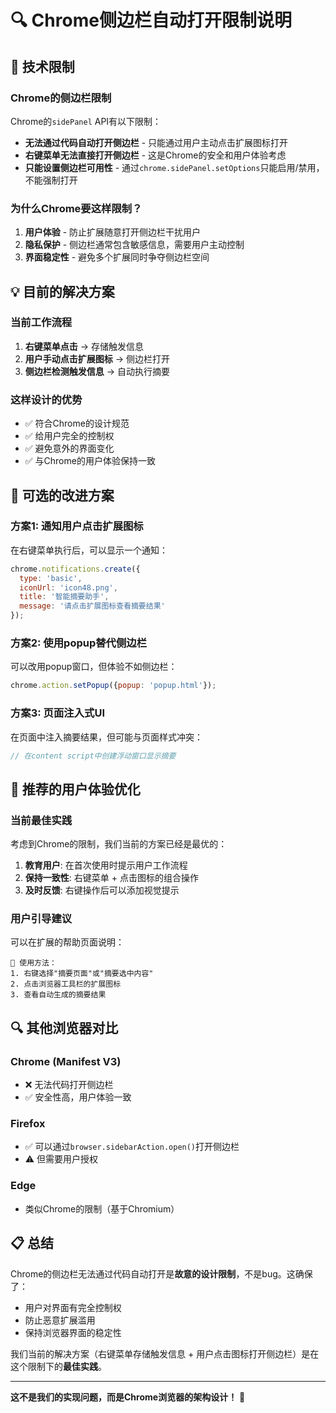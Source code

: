 # 🔍 Chrome侧边栏自动打开限制说明

## 🚨 技术限制

### Chrome的侧边栏限制
Chrome的`sidePanel` API有以下限制：
- **无法通过代码自动打开侧边栏** - 只能通过用户主动点击扩展图标打开
- **右键菜单无法直接打开侧边栏** - 这是Chrome的安全和用户体验考虑
- **只能设置侧边栏可用性** - 通过`chrome.sidePanel.setOptions`只能启用/禁用，不能强制打开

### 为什么Chrome要这样限制？
1. **用户体验** - 防止扩展随意打开侧边栏干扰用户
2. **隐私保护** - 侧边栏通常包含敏感信息，需要用户主动控制
3. **界面稳定性** - 避免多个扩展同时争夺侧边栏空间

## 💡 目前的解决方案

### 当前工作流程
1. **右键菜单点击** → 存储触发信息
2. **用户手动点击扩展图标** → 侧边栏打开
3. **侧边栏检测触发信息** → 自动执行摘要

### 这样设计的优势
- ✅ 符合Chrome的设计规范
- ✅ 给用户完全的控制权
- ✅ 避免意外的界面变化
- ✅ 与Chrome的用户体验保持一致

## 🔄 可选的改进方案

### 方案1: 通知用户点击扩展图标
在右键菜单执行后，可以显示一个通知：
```javascript
chrome.notifications.create({
  type: 'basic',
  iconUrl: 'icon48.png',
  title: '智能摘要助手',
  message: '请点击扩展图标查看摘要结果'
});
```

### 方案2: 使用popup替代侧边栏
可以改用popup窗口，但体验不如侧边栏：
```javascript
chrome.action.setPopup({popup: 'popup.html'});
```

### 方案3: 页面注入式UI
在页面中注入摘要结果，但可能与页面样式冲突：
```javascript
// 在content script中创建浮动窗口显示摘要
```

## 🎯 推荐的用户体验优化

### 当前最佳实践
考虑到Chrome的限制，我们当前的方案已经是最优的：

1. **教育用户**: 在首次使用时提示用户工作流程
2. **保持一致性**: 右键菜单 + 点击图标的组合操作
3. **及时反馈**: 右键操作后可以添加视觉提示

### 用户引导建议
可以在扩展的帮助页面说明：
```
📝 使用方法：
1. 右键选择"摘要页面"或"摘要选中内容" 
2. 点击浏览器工具栏的扩展图标
3. 查看自动生成的摘要结果
```

## 🔍 其他浏览器对比

### Chrome (Manifest V3)
- ❌ 无法代码打开侧边栏
- ✅ 安全性高，用户体验一致

### Firefox
- ✅ 可以通过`browser.sidebarAction.open()`打开侧边栏
- ⚠️ 但需要用户授权

### Edge
- 类似Chrome的限制（基于Chromium）

## 📋 总结

Chrome的侧边栏无法通过代码自动打开是**故意的设计限制**，不是bug。这确保了：
- 用户对界面有完全控制权
- 防止恶意扩展滥用
- 保持浏览器界面的稳定性

我们当前的解决方案（右键菜单存储触发信息 + 用户点击图标打开侧边栏）是在这个限制下的**最佳实践**。

---

**这不是我们的实现问题，而是Chrome浏览器的架构设计！** 🎯